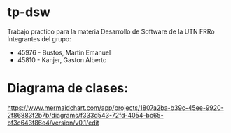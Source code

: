 # tp-dsw
Trabajo practico para la materia Desarrollo de Software de la UTN FRRo
Integrantes del grupo:
- 45976 - Bustos, Martin Emanuel
- 45810 - Kanjer, Gaston Alberto

# Diagrama de clases:
https://www.mermaidchart.com/app/projects/1807a2ba-b39c-45ee-9920-2f86883f2b7b/diagrams/f333d543-72fd-4054-bc65-bf3c643f86e4/version/v0.1/edit
